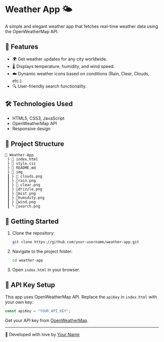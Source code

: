 # Weather App 🌤️

A simple and elegant weather app that fetches real-time weather data using the OpenWeatherMap API.

## 📌 Features
- 🌍 Get weather updates for any city worldwide.
- 🌡️ Displays temperature, humidity, and wind speed.
- ☁️ Dynamic weather icons based on conditions (Rain, Clear, Clouds, etc.).
- 🔍 User-friendly search functionality.

## 🛠️ Technologies Used
- HTML5, CSS3, JavaScript
- OpenWeatherMap API
- Responsive design

## 🐂 Project Structure
```
📎 Weather-App
 ├ 📌 index.html
 ├ 📌 style.css
 ├ 📌 README.md
 ├ 👤 img
 ┃ ├ 📌 clouds.png
 ┃ ├ 📌rain.png
 ┃ ├ 📌 clear.png
 ┃ ├ 📌drizzle.png
 ┃ ├ 📌mist.png
 ┃ ├ 📌humidity.png
 ┃ ├ 📌wind.png
 ┃ └ 📌search.png
```

## 🚀 Getting Started

1. Clone the repository:
   ```bash
   git clone https://github.com/your-username/weather-app.git
   ```
2. Navigate to the project folder:
   ```bash
   cd weather-app
   ```
3. Open `index.html` in your browser.

## 🔑 API Key Setup
This app uses OpenWeatherMap API. Replace the `apiKey` in `index.html` with your own key:
```js
const apiKey = "YOUR_API_KEY";
```
Get your API key from [OpenWeatherMap](https://openweathermap.org/api).

---

💙 Developed with love by [Your Name](https://github.com/your-username)

